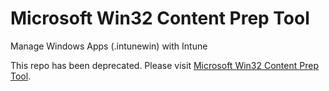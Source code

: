 # Microsoft Win32 Content Prep Tool
Manage Windows Apps (.intunewin) with Intune

This repo has been deprecated. Please visit [Microsoft Win32 Content Prep Tool](https://github.com/Microsoft/Microsoft-Win32-Content-Prep-Tool).


